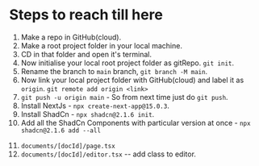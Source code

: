 
# Steps to reach till here

1. Make a repo in GitHub(cloud).
2. Make a root project folder in your local machine.
3. CD in that folder and open it's terminal.
4. Now initialise your local root project folder as gitRepo. `git init`.
5. Rename the branch to `main` branch, `git branch -M main`.
6. Now link your local project folder with GitHub(cloud) and label it as `origin`. `git remote add origin <link>`
7. `git push -u origin main` - So from next time just do `git push`.
8. Install NextJs - `npx create-next-app@15.0.3`.
9. Install ShadCn - `npx shadcn@2.1.6 init`.
10. Add all the ShadCn Components with particular version at once - `npx shadcn@2.1.6 add --all`
<!-- ---------------------------------------------- -->
11. `documents/[docId]/page.tsx`
12.  `documents/[docId]/editor.tsx` -- add class to editor.


<!-- npm install @tiptap/react@2.10.2 @tiptap/pm@2.10.2 @tiptap/starter-kit@2.10.2 --legacy-peer-deps -->
